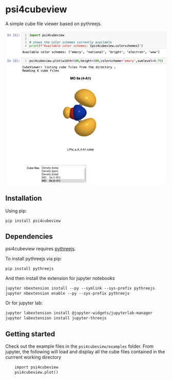 # psi4cubeview

A simple cube file viewer based on pythreejs.

![psi4cubeview](extra/screenshot.png)

## Installation
Using pip:
```
pip install psi4cubeview
```

## Dependencies
psi4cubeview requires [pythreejs](https://github.com/jupyter-widgets/pythreejs).

To install pythreejs via pip:
```
pip install pythreejs
```
And then install the extension for jupyter notebooks
```
jupyter nbextension install --py --symlink --sys-prefix pythreejs
jupyter nbextension enable --py --sys-prefix pythreejs
```
Or for jupyter lab:
```
jupyter labextension install @jupyter-widgets/jupyterlab-manager 
jupyter labextension install jupyter-threejs
```

## Getting started
Check out the example files in the `psi4cubeview/examples` folder.
From jupyter, the following will load and display all the cube files contained in the currrent working directory
```
    import psi4cubeview
    psi4cubeview.plot()
```

